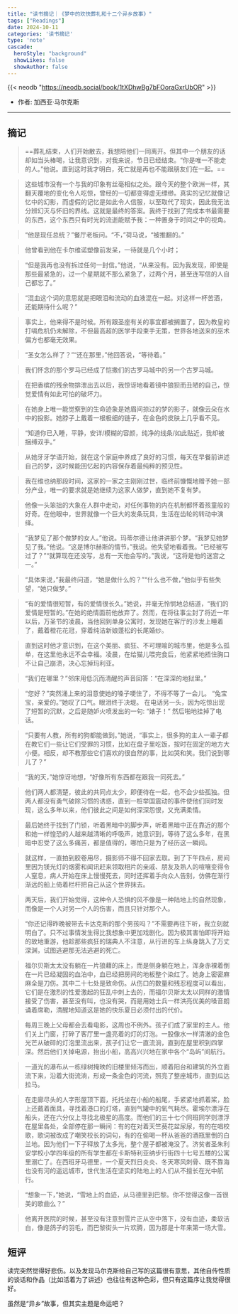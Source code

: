 ```yaml
---
title: "读书摘记｜《梦中的欢快葬礼和十二个异乡故事》"
tags: ["Readings"]
date: 2024-10-11
categories: '读书摘记'
type: 'note'
cascade:
  heroStyle: "background"
  showLikes: false
  showAuthor: false
---
```


{{< neodb "https://neodb.social/book/1tXDhwBg7bFOoraGxrUbOR" >}}

- 作者: 加西亚·马尔克斯

---

## 摘记

> ==葬礼结束，人们开始散去，我想陪他们一同离开。但其中一个朋友的话却如当头棒喝，让我意识到，对我来说，节日已经结束。“你是唯一不能走的人。”他说。直到这时我才明白，死亡就是再也不能跟朋友们在一起。==

> 这些城市没有一个与我的印象有丝毫相似之处。跟今天的整个欧洲一样，其翻天覆地的变化令人吃惊，曾经的一切都变得虚无缥缈。真实的记忆就像记忆中的幻影，而虚假的记忆是如此令人信服，以至取代了现实，因此我无法分辨幻灭与怀旧的界线。这就是最终的答案。我终于找到了完成本书最需要的东西，这个东西只有时光的流逝能赋予我：一种置身于时间之中的视角。

> “他是现任总统？”餐厅老板问。“不，”荷马说，“被推翻的。”

> 他曾看到他在卡尔维诺塑像前发呆，一待就是几个小时；

> “但是我再也没有拆过任何一封信。”他说，“从来没有。因为我发现，即使是那些最紧急的，过一个星期就不那么紧急了，过两个月，甚至连写信的人自己都忘了。”

> “混血这个词的意思就是把眼泪和流动的血液混在一起。对这样一杯苦酒，还能期待什么呢？”

> 事实上，他来得不是时候。所有跟圣座有关的事宜都被搁置了，因为教皇的打嗝危机仍未解除，不但最高超的医学手段束手无策，世界各地送来的巫术偏方也都毫无效果。

> “圣女怎么样了？”“还在那里，”他回答说，“等待着。”

> 我们怀念的那个罗马已经成了恺撒们的古罗马城中的另一个古罗马城。

> 在把香槟的残余物排泄出去以后，我惊讶地看着镜中狼狈而丑陋的自己，惊觉爱情有如此可怕的破坏力。

> 在她身上唯一能觉察到的生命迹象是她眉间掠过的梦的影子，就像云朵在水中的投影。她脖子上戴着一根极细的链子，在金色的皮肤上几乎看不见。

> “知道你已入睡，平静，安详/模糊的容颜，纯净的线条/如此贴近，我却被捆缚双手。”

> 从她牙牙学语开始，就在这个家庭中养成了良好的习惯，每天在早餐前讲述自己的梦，这时候能回忆起的内容保存着最纯粹的预见性。

> 我在维也纳那段时间，这家的一家之主刚刚过世，临终前慷慨地赠予她一部分产业，唯一的要求就是她继续为这家人做梦，直到她不复有梦。

> 他像一头笨拙的大象在人群中走动，对任何事物的内在机制都怀着孩童般的好奇。在他眼中，世界就像一个巨大的发条玩具，生活在齿轮的转动中演绎。

> “我梦见了那个做梦的女人。”他说。玛蒂尔德让他讲讲那个梦。“我梦见她梦见了我。”他说。“这是博尔赫斯的情节。”我说。他失望地看着我。“已经被写过了？”“就算现在还没写，总有一天他会写的。”我说，“这将是他的迷宫之一。”

> “具体来说，”我最终问道，“她是做什么的？”“什么也不做，”他似乎有些失望，“她只做梦。”

> “有的爱情很短暂，有的爱情很长久。”她说，并毫无怜悯地总结道，“我们的爱情是短暂的。”在她的绝情面前他放弃了。然而，在将往事尘封了将近一年以后，万圣节的凌晨，当他回到单身公寓时，发现她在客厅的沙发上睡着了，戴着橙花花冠，穿着纯洁新娘蓬松的长尾婚纱。

> 直到这时他才意识到，在这个美丽、疯狂、不可理喻的城市里，他是多么孤单，在这里他永远不会幸福。凌晨，在给猫儿喂完食后，他紧紧地捂住胸口不让自己崩溃，决心忘掉玛利亚。

> “我们在哪里？”邻床用低沉而清醒的声音回答：“在深深的地狱里。”

> “您好？”突然涌上来的泪意使她的嗓子哽住了，不得不等了一会儿。
> “兔宝宝，亲爱的。”她叹了口气。眼泪终于决堤。
> 在电话另一头，因为吃惊出现了短暂的沉默，之后是随妒火喷发出的一句:
> “婊子！”
> 然后啪地挂掉了电话。

> “只要有人教，所有的狗都能做到。”她说，“事实上，很多狗的主人一辈子都在教它们一些让它们受罪的习惯，比如在盘子里吃饭，按时在固定的地方大小便。相反，却不教那些它们喜欢的很自然的事，比如哭和笑。我们说到哪儿了？”

> “我的天，”她惊讶地想，“好像所有东西都在跟我一同死去。”

> 他们两人都清楚，彼此的共同点太少，即便待在一起，也不会少些孤独。但两人都没有勇气破除习惯的诱惑，直到一桩举国震动的事件使他们同时发现，这么多年以来，他们彼此之间是如何深深怨恨，又充满柔情。

> 最后她终于找到了门锁，听着黑暗中的脚步声，听着黑暗中正在靠近的那个和她一样惶恐的人越来越清晰的呼吸声，她意识到，等待了这么多年，在黑暗中忍受了这么多痛苦，都是值得的，哪怕只是为了经历这一瞬间。

> 就这样，一直拍到胶卷用尽，摄影师不得不回家去取。到了下午四点，房间里因为镁光灯的烟雾和闻讯赶来领取相片的亲戚、朋友及熟人的喧嚷变得令人窒息，病人开始在床上慢慢死去，同时还挥着手向众人告别，仿佛在渐行渐远的船上倚着栏杆把自己从这个世界抹去。

> 两天后，我们开始觉得，这种令人恐惧的风不像是一种陆地上的自然现象，而像是一个人对另一个人的伤害，而且只针对那个人。

> “你还记得昨晚被带去卡达克斯的那个男孩吗？”不需要再往下听，我立刻就明白了。只不过事情发生得比我想象中更加戏剧化。因为极其害怕即将开始的故地重游，他趁那些疯狂的瑞典人不注意，从行进的车上纵身跳入了万丈深渊，试图逃避那无法逃避的死亡。

> 福尔贝斯太太没有躺在一片狼藉的床上，而是侧身躺在地上，浑身赤裸着倒在一片已经凝固的血泊中，血已经把房间的地板整个染红了。她身上密密麻麻全是刀伤。其中二十七处是致命伤。从伤口的数量和残忍程度可以看出，它们是在激烈的性爱激起的狂乱中刺上去的，而福尔贝斯太太以同样的激情接受了伤害，甚至没有叫，也没有哭，而是用她士兵一样洪亮优美的嗓音朗诵着席勒，清醒地知道这是她的快乐夏日必须付出的代价。

> 每周三晚上父母都会去看电影，这周也不例外。孩子们成了家里的主人。他们关上门窗，打碎了客厅里一盏亮着的灯的灯泡。一股像水一样清澈的金色光芒从破碎的灯泡里流出来，孩子们让它一直流淌，直到在屋里积到四掌深。然后他们关掉电源，抬出小船，高高兴兴地在家中各个“岛屿”间航行。

> 一道光的瀑布从一栋绿树掩映的旧楼里倾泻而出，顺着阳台和建筑的外立面流下来，沿着大街流淌，形成一条金色的河流，照亮了整座城市，直到瓜达拉马。

> 在走廊尽头的人字形屋顶下面，托托坐在小船的船尾，手紧紧地抓着桨，脸上还戴着面具，寻找着港口的灯塔，直到气罐中的氧气耗尽。霍埃尔漂浮在船头，还在六分仪上寻找北极星的高度。而他们的三十七个同班同学则漂浮在屋里各处，全部停在那一瞬间：有的在对着天竺葵花盆尿尿，有的在唱校歌，歌词被改成了嘲笑校长的词句，有的在偷喝一杯从爸爸的酒瓶里倒的白兰地。因为他们一下子释放了太多光，整个屋子都被淹没了。济贫者圣朱利安学校小学四年级的所有学生都在卡斯特利亚纳步行街四十七号五楼的公寓里溺亡了。在西班牙马德里，一个夏天烈日炎炎、冬天寒风刺骨、既不靠海也没有河的遥远城市，世代生活在坚实的陆地上的人们从不擅长在光中航行。

> “想象一下，”她说，“雪地上的血迹，从马德里到巴黎。你不觉得这像一首很美的歌曲么？”

> 他离开医院的时候，甚至没有注意到雪片正从空中落下，没有血迹，柔软洁白，像是鸽子的羽毛，而巴黎街头一片欢腾，因为那是十年来第一场大雪。

## 短评

读完突然觉得好悲伤。以及发现马尔克斯给自己写的这篇很有意思，其他自传性质的谈话和作品（比如活着为了讲述）也往往有这种色彩，但只有这篇序让我觉得很好。

虽然是“异乡”故事，但其实主题是命运吧？ 